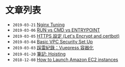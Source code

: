 # 文章列表

* `2019-03-21`  [Nginx Tuning](/articles/2019-03-21.md)
* `2019-03-06`  [RUN vs CMD vs ENTRYPOINT](/articles/2019-03-06.md)
* `2019-03-05`  [HTTPS 設定 (Let's Encrypt and certbot)](/articles/2019-03-05.md)
* `2019-03-04`  [Basic VPC Security Set Up](/articles/2019-03-04.md) 
* `2019-03-03`  [踩雷紀錄：Vuepress 容器化](/articles/2019-03-03.md) 
* `2019-01-20`  [筆記: Hoisting](/articles/2019-01-20.md) 
* `2018-12-08`  [How to Launch Amazon EC2 instances](/articles/2018-12-08.md)